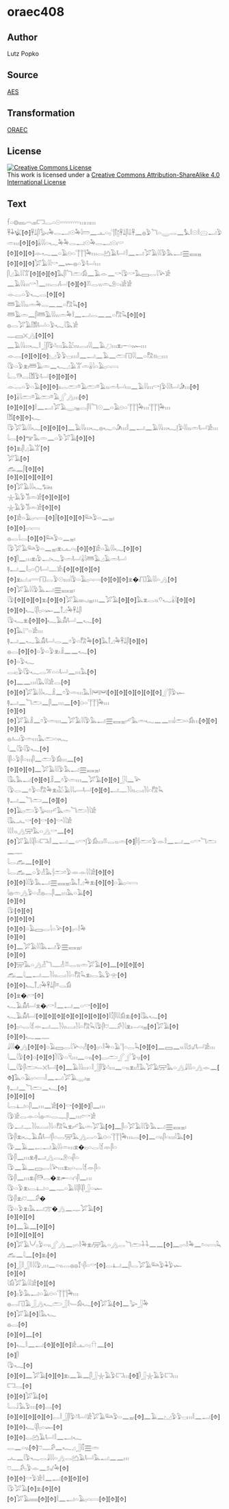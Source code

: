 # oraec408

## Author

Lutz Popko

## Source

[AES](https://github.com/simondschweitzer/aes)

## Transformation

[ORAEC](https://oraec.github.io/)

## License

<a rel="license" href="http://creativecommons.org/licenses/by-sa/4.0/"><img alt="Creative Commons License" style="border-width:0" src="https://i.creativecommons.org/l/by-sa/4.0/88x31.png" /></a><br />This work is licensed under a <a rel="license" href="http://creativecommons.org/licenses/by-sa/4.0/">Creative Commons Attribution-ShareAlike 4.0 International License</a>

## Text

𓆳𓏏𓊗𓏤𓏤𓏤𓏤𓏤𓇹𓏤𓏤𓏤𓉐𓂋𓏏𓇳𓎆𓎆𓎆𓎆𓎆𓎆𓎆𓎆𓎆𓏥𓏥𓏥<br>
𓋹𓇓𓆤[⯑]𓋹𓍑𓋴𓅭𓏤𓅆𓂋𓂝𓇳𓅆𓇋𓏠𓈖𓊵𓏏𓊪𓊹𓋾𓉺𓋹𓍑𓋴𓏙𓋹𓈖𓐍𓅱𓆓𓏏𓇾𓂋𓈖𓅘𓎛𓇳𓎛𓈍𓂝𓅱𓏛𓏥[⯑][⯑]𓏇𓇋𓇋𓏏𓆑𓅆𓅆𓂋𓂝𓇳𓅆𓂋𓂝𓇳𓏤𓎟<br>
[⯑][⯑][⯑]𓁹𓆑𓈖𓏏𓄿𓇷𓏏𓊹𓊹𓊹𓅆𓏥𓂋𓂚𓄿𓂡𓎛𓈖𓂝𓅯𓄿𓇋𓇋𓅱𓅓𓂝𓈗𓈘𓈇<br>
[⯑][⯑][⯑]𓅯𓄿𓇋𓇋𓎡𓈖𓆱𓐍𓏏𓅱𓂡𓏥<br>
𓋴𓈎𓄿𓇋𓇋𓀠[⯑][⯑][⯑]𓅓𓋴𓆓𓂧𓀁𓈖𓄿𓁹𓈖𓎡𓇋𓅱𓎡𓅓𓈙𓂋𓇋𓅪𓀀<br>
𓈖𓄿𓇋𓇋𓏥𓎡𓍘𓈖𓏥𓂋𓏤𓂡[⯑][⯑]𓌨𓂋𓏭𓏛𓄂𓏏𓏤𓀀𓀀<br>
𓁹𓂋𓏏𓅱𓆑𓂋[⯑][⯑]<br>
𓆷𓄿𓇋𓇋𓏭𓏛𓅆𓂋𓈖𓈖𓏏𓀗𓆗[⯑]<br>
𓆷𓄿𓏛𓈖𓋴𓆷𓄿𓇋𓇋𓏭𓏛𓅆𓎛𓈖𓂝𓂋𓈖𓈖𓏏𓀗𓆗[⯑][⯑]<br>
𓐍𓂋𓅯𓄿𓀨𓂡𓏏𓅱𓆑𓇋𓅓𓀀<br>
𓊃𓈙𓏴𓂻[⯑][⯑]<br>
𓈖𓄿𓇋𓇋𓏥𓆑𓎛𓃀𓋴𓅱𓍱𓏥𓅓𓅷𓏤𓏭𓂋𓏤𓇋𓇋𓈖𓄿𓈔𓏥𓁷𓏤𓌔𓏏𓏤𓆱𓏥<br>
𓁹𓂋[⯑][⯑][⯑]𓈋𓅱𓅱𓊌𓏥𓎛𓈖𓂝𓈖𓄿𓈖𓂧𓉔𓇋𓇋𓈖𓏏𓀗𓁶𓊌𓏥<br>
𓇋𓅱𓏏𓅱𓁷𓏤𓆷𓄿𓏛𓈖𓆑𓈎𓄿𓀠𓏛𓏇𓇋𓏏𓄿𓊪𓏏𓇯<br>
𓇋𓂋𓇥𓂋𓀨𓅱𓂡[⯑][⯑][⯑]<br>
𓁹𓂋𓏏𓅱𓏏𓄿[⯑][⯑]𓏤𓏤𓂋𓂧𓎼𓄿𓂧𓎼𓄿𓏭𓏛𓂡𓏥𓈖𓄿𓇋𓇋𓏥𓎡𓊤𓅱𓇋𓇋𓂡𓀏𓏥[⯑][⯑]𓏇𓇋𓂧𓎼𓄿𓂧𓎼𓄿𓂾𓂻𓏥[⯑]<br>
[⯑][⯑][⯑]𓎛𓈖𓂝𓅯𓄿𓇾𓏤𓈇𓂋𓋴𓌉𓆓𓇳𓈖𓏏𓄿𓇷𓏏𓊹𓊹𓊹𓅆𓏥𓊹𓊹𓊹𓅆𓏥<br>
𓀨[⯑][⯑]𓆑<br>
𓇋𓅱𓅯𓄿𓇋𓇋𓆑[⯑][⯑][⯑]𓈖𓄿𓇋𓇋𓏥𓆑𓐍𓆑𓏏𓀏𓏥𓎛𓈖𓂝𓈖𓄿𓇋𓇋𓏥𓆑𓊤𓅱𓇋𓇋𓏭𓏛𓂡𓀀𓏥<br>
𓇋𓂋[⯑]𓅠𓅓𓏛𓈖𓏏𓅱𓅯𓄿[⯑][⯑]<br>
[⯑]𓁷𓏤𓋴𓈎𓄿𓀠[⯑]<br>
𓅯𓄿[⯑]<br>
𓃹𓈖𓋴[⯑][⯑]<br>
[⯑][⯑][⯑][⯑][⯑]<br>
[⯑]𓅯𓄿𓇋𓇋𓆑𓃒𓏤𓏤<br>
𓇼𓄿𓅱𓀢𓏛𓀀[⯑][⯑][⯑]<br>
𓇼𓄿𓅱𓀢𓏛𓀀[⯑][⯑]<br>
[⯑]𓀀𓏏𓄿𓊪𓏏𓇯[⯑]𓋴[⯑][⯑][⯑]𓃛𓅱𓏏𓈖𓈇𓏤<br>
[⯑][⯑]𓊪𓏏𓇯<br>
𓐍𓂋𓇋𓂋[⯑][⯑]𓃛𓅱𓏏𓈖𓈇𓏤<br>
𓇋𓅱𓅯𓄿𓃛𓅱𓏏𓈖𓈇𓏤𓁷𓏤𓊵𓏏𓊪[⯑][⯑]𓀀𓏏𓄿𓇋𓇋𓆑[⯑][⯑]<br>
[⯑]𓋴𓈖𓏥𓁷𓏤𓅱𓂝𓆑𓅱𓏛𓂡𓏇𓇋𓆷𓄿𓈎𓄿𓏛𓂡<br>
𓊢𓂝𓈖𓎛𓊪𓏏𓂘𓂡𓊃𓀀𓏤[⯑][⯑][⯑][⯑]<br>
[⯑]𓁷𓏤𓐟𓏤𓎆𓎆𓎆𓎆𓉔𓂋𓅱𓇳𓏤𓏥𓇋𓅱𓏏𓄿𓊪𓏏𓇯[⯑][⯑][⯑]𓁷�𓏤𓉔𓄿𓇋𓇋𓏏𓂻[⯑][⯑]𓅯𓄿𓇋𓇋𓅱𓅓𓂝𓈗𓈘𓈇𓏤<br>
𓇋𓅱[⯑][⯑][⯑]𓁷𓏤[⯑][⯑]𓅯𓄿𓏤𓏤𓏤𓏤𓈅𓏤𓈇𓏥𓈖𓅯𓄿[⯑][⯑]𓅓𓁷𓂋𓏭𓄣𓆑𓏇𓇋[⯑][⯑]<br>
[⯑][⯑]𓆑𓇋𓋴𓊪𓏏𓆱𓈖𓋾𓈎𓅆𓋹𓍑𓋴<br>
𓇋𓅱𓆑𓁷𓏤[⯑][⯑]𓆑𓄿𓀋𓂡𓈖𓆑[⯑]<br>
[⯑]𓅓𓊋𓏏𓀀𓏥<br>
𓊢𓂝𓈖𓆑𓄿𓀋𓂡𓂋𓈖𓏌𓅱𓏏𓀗𓅆[⯑]𓅓𓋾𓈎𓅆𓋹𓍑𓋴[⯑][⯑]<br>
𓐍𓂋[⯑][⯑]𓏏𓅱𓏏𓅱𓁷𓏤𓏎𓈖𓈖𓆑[⯑]<br>
[⯑]𓏏𓅱𓆑<br>
𓂋𓏤𓊪𓅱𓇋𓅱𓆑𓂋𓎁𓏏𓏏𓂡𓈖𓏥𓅓[⯑]<br>
[⯑]𓈖𓈖𓏥𓇋𓅓𓇋𓇋𓀀𓂋[⯑]<br>
[⯑][⯑]𓅯𓄿𓇋𓇋𓆑𓏎𓈖𓏌𓅱𓏛𓏥𓅓𓌉𓋞𓋞[⯑][⯑][⯑][⯑][⯑][⯑]𓂾𓋴𓅱𓆱<br>
𓊢𓂝𓈖𓆓𓂧𓈖𓋴𓈖𓏥𓈖[⯑]𓇷𓏏𓊹𓊹𓊹𓅆𓏥<br>
[⯑][⯑][⯑]𓅯𓄿𓏎𓈖𓏌𓅱𓏛𓏥𓈖𓅯𓄿𓇋𓇋𓅱𓅓𓂝𓈗𓈘𓈇𓏤𓄔𓅓𓏛𓆑𓈖𓈖𓏥𓌃𓂧𓏏𓀁𓏥[⯑][⯑][⯑][⯑]<br>
𓐍𓂤𓅱𓏛𓏥𓅓𓂧𓏏𓏤𓆑<br>
𓇋𓈖𓇋𓅱𓇋𓅱𓆑[⯑]<br>
𓇋𓋴𓏏𓅱𓋴𓏏𓏥𓋴𓈖𓂧𓅱𓀁𓏥𓈖[⯑]<br>
[⯑][⯑][⯑]𓈖𓅯𓄿𓇋𓇋𓅱𓅓𓂝𓈗𓈘𓈇𓏤<br>
𓇋𓅓𓅓𓂝[⯑][⯑]𓏎𓈖𓏌𓅱𓏛𓏥𓈖𓅯𓄿[⯑][⯑]𓃀𓇋𓈖𓅪<br>
𓇋𓅱𓂋𓈖𓏌𓅱𓏏𓀗𓅆𓁷𓏤𓅷𓄿𓇋𓇋𓂷𓂡[⯑][⯑]𓂝𓊃𓍘𓇋𓏭𓂋𓏤𓍘𓇋𓏏𓀗𓆗<br>
𓊢𓂝𓈖𓆓𓂧𓈖[⯑][⯑]<br>
[⯑]𓄿𓊪𓂧𓅱𓅭𓏥𓄔𓅓𓏛𓆓𓂧𓍘𓇋𓀀<br>
𓇋𓅓𓂜𓎡[⯑]𓎡[⯑]𓎡𓇋𓇋𓀀<br>
𓇋𓇋𓎛𓏭𓂻𓈝𓅓𓏏𓂻𓎡𓈖[⯑][⯑]𓅯𓄿𓇋𓇋𓋴𓏏𓉐𓏤𓎛𓈖𓂝𓈖𓏏𓎡𓊤𓅱𓀁𓏥𓌨𓂋𓏭𓏛[⯑]𓋴𓐪𓂧𓏌𓅱𓁺𓎛𓈖𓂝𓈖𓏏𓎡𓆓𓂧𓈖𓊃<br>
𓇋𓂋𓃹𓈖[⯑][⯑]<br>
𓇋𓂋𓃹𓈖𓏏𓅱𓁐𓅓𓐪𓂧𓏌𓅱𓁺𓁹𓇋𓇋𓀀[⯑][⯑]<br>
[⯑][⯑]𓇋𓇋𓅱𓅓𓂝𓈗𓈘𓈇𓏤𓅓𓋾𓈎𓅆𓁷𓏤[⯑][⯑]𓏏𓄿𓊪𓏏𓇯<br>
𓇋𓐍𓏛𓂻𓅱𓏏𓁐𓐍𓂋𓋴𓈖𓏥𓅓𓏏𓄿[⯑]<br>
[⯑][⯑]<br>
𓇋𓅱[⯑][⯑]<br>
[⯑][⯑][⯑]<br>
[⯑][⯑]𓏏𓄿𓈙𓂋𓇋𓏏𓅪[⯑]𓊪𓏏𓎛𓅆<br>
[⯑][⯑]<br>
[⯑]𓈖𓅯𓄿𓇋𓇋𓅓𓂝𓅱𓈗𓈘𓈇𓏤<br>
[⯑][⯑]<br>
[⯑]𓈝𓅓𓏏𓂻𓁐𓆓𓊃𓁐𓌨𓂋𓏭𓏛𓅯𓄿[⯑]𓈖[⯑][⯑][⯑]<br>
𓃹𓈖𓇋𓈖𓂝𓊃𓍘𓇋𓏭𓂋𓏤𓍘𓇋𓏏𓀗𓆗𓁷𓏤𓂋𓅓𓅱𓁿[⯑]<br>
[⯑][⯑]𓆑𓋾𓈎𓅆𓋹𓍑𓋴𓎼𓂋𓀁<br>
[⯑]𓁷�𓏤𓎡[⯑]<br>
𓆑𓄿𓀋𓂡𓁷�𓏤𓎡𓎛𓈖𓂝𓈖𓏏𓎡[⯑][⯑]<br>
𓆑𓄿𓀋𓂡[⯑][⯑][⯑][⯑][⯑][⯑][⯑][⯑]𓎛𓎿𓋴𓇋𓇋𓀁𓁷𓏤[⯑]𓇋𓅓𓆑[⯑][⯑]𓊪𓏏𓂋𓇋𓆴𓁺𓂝𓊃𓍘𓇋𓏭𓂋𓏤𓍘𓇋𓏏𓀗𓆗𓇋𓅱𓋴𓈞𓊃𓀔𓍘𓇋𓁷𓏤𓐖𓏏𓏤𓈇[⯑]𓅯𓄿[⯑]<br>
[⯑][⯑]𓆑𓈖𓊃<br>
𓇍𓇋𓇋�𓂻[⯑][⯑]𓏏𓄿𓈙𓂋𓇋𓅪𓏏𓁐[⯑]𓊪𓏏𓎛𓅆𓏏𓄿𓊹𓏏𓂋𓆗[⯑][⯑]𓈖𓈙𓈖𓏭𓇋𓇋𓃫𓂡𓀀𓏥<br>
𓇋𓈖𓇋𓅱[⯑]𓏏[⯑][⯑]𓍘𓇋𓅱𓏏𓄛𓏥𓈖𓏏𓏭[⯑]𓂋𓂧𓂾𓂾𓅱𓏭[⯑]<br>
𓇋𓈖𓇋𓅱𓋴𓂧𓄑𓏴𓂡[⯑]𓈖𓄿𓇋𓇋𓏥𓏏𓎛𓃀𓋴𓅱𓍱𓏥𓈖𓏏𓏭𓁷𓏤𓁐𓅓𓅯𓄿𓈝𓅓𓏏𓂻𓇍𓇋𓇋𓏏𓂻𓁹𓈖[⯑]𓅓𓏏𓄿𓊪𓏏𓇯𓎛𓈖𓂝𓅯𓄿𓇾𓏤𓈇<br>
𓊢𓂝𓈖𓆓𓂧𓈖𓆑[⯑]<br>
[⯑][⯑][⯑]<br>
𓇋𓂋𓂞𓏏𓋴𓈖𓏥𓈖𓀀[⯑]𓎡[⯑][⯑]𓋴𓈖𓏥<br>
𓇋𓅱𓀀𓂋𓁹𓏏𓇋𓐍𓏛𓂋𓊃𓋴𓈖𓏥𓏌𓎡𓀀<br>
𓇋𓅱𓂝𓊃𓍘𓇋𓏭𓂋𓏤𓍘𓇋𓏏𓀗𓆗𓁷𓏤𓄔𓅓𓏛𓅯𓄿[⯑]𓈖𓋴𓏏𓅯𓄿𓇋𓇋𓅱𓅓𓂝𓈗𓈘𓈇𓏤<br>
𓇋𓅱𓋴𓁷𓏤𓆑𓄿𓀋𓂡𓋴𓏏𓂋𓈝𓅓𓂻𓂋𓏏𓄿𓇷𓏏𓊹𓊹𓊹𓅆𓏥𓂋[⯑]𓈖𓏏𓏭𓋴𓏏𓏥𓇋𓅓[⯑]<br>
𓇋𓅱𓈖𓄿𓈖𓉻𓂝𓄿𓇋𓇋𓏛𓏥𓁷�𓏤𓊪𓏏𓂋𓇋𓆴𓁺𓋴𓏏<br>
𓇋𓅱𓋴𓈖𓏥𓁷𓏤𓊢𓂝𓂻𓂋𓄂𓏏𓏤𓋴𓏏<br>
𓇋𓅱𓈖𓄿𓈖𓈙𓂋𓇋𓅪𓏥𓁷𓏤𓊪𓏏𓂋𓇋𓆴𓁺𓋴𓏏<br>
𓇋𓅱𓋴𓈖𓏥𓁷𓏤𓋴𓇥𓂋�𓁷𓏤𓄡𓏏𓏤𓄹𓋴𓈖𓏥<br>
𓇋𓅱𓏏𓅱𓁷𓏤𓂋𓂞𓏏𓈖𓊃𓏏𓄿𓇋𓇋𓋴𓇋𓋴𓃀𓏏𓆱<br>
𓇋𓅱𓋴𓁷𓏤𓈞𓊃𓀔�<br>
𓇋𓅱𓏏𓅱𓁷𓏤𓅓𓂝𓊄�𓂻𓈖𓊃𓅯𓄿[⯑]<br>
[⯑][⯑][⯑]<br>
[⯑]𓈖𓄿𓈖[⯑][⯑]<br>
[⯑][⯑][⯑][⯑]<br>
[⯑]𓅯𓄿𓄋𓊪𓅱𓏏𓏭𓂾𓂻𓈖𓊪𓏏𓎛𓅆𓁷𓏤𓈝𓅓𓏏𓂻𓂋𓆓𓂧𓇑𓇑𓈖𓈖[⯑]𓈖𓊪𓏏𓎛𓅆𓈖𓏌𓏏𓇯𓆗<br>
𓃹𓈖𓇋𓈖[⯑]𓁷𓏤[⯑][⯑]𓃀𓎛𓃀𓎛𓇋𓇋𓅱𓈒𓏥𓈖𓏏𓏭𓂋𓐍𓐍𓄈𓄹𓋴𓏏𓎡[⯑]𓂋𓂞𓈖𓋴𓂋𓅯𓄿𓃛𓅱𓇓𓅱𓆱<br>
[⯑][⯑]<br>
𓇋𓀁𓅯𓄿𓇋𓇋𓀀[⯑][⯑]<br>
[⯑]𓊪𓅱𓅓𓂝𓏏𓄿𓇷𓏏𓊹𓊹𓊹𓅆𓏥<br>
𓐍𓂋𓉔𓄿𓃀𓂻𓆑𓂧𓃀𓎛𓄑𓀁𓆑[⯑]𓅯𓄿[⯑]𓈖𓅬𓃀𓅆<br>
[⯑]𓅯𓄿[⯑]𓇋𓅓𓆑<br>
𓐍𓂋[⯑]<br>
[⯑][⯑]𓈖[⯑]<br>
[⯑]𓆑𓎛𓈖𓂝[⯑][⯑][⯑]𓀀𓊵𓏏𓊪𓎅𓈖[⯑]<br>
[⯑]𓋴<br>
𓇋𓅱𓆑[⯑]<br>
[⯑][⯑]𓈖𓅯𓄿[⯑][⯑]𓁷𓏤𓈖𓄿𓈖𓋴𓃀𓇼𓄿𓅱𓉐𓏥[⯑]𓋴𓃀𓇼𓄿𓅱𓉐𓏥<br>
𓉐𓂋[⯑]<br>
[⯑][⯑]𓅯𓄿[⯑]<br>
𓇋𓂋𓄙𓅓𓅱𓏥[⯑]𓂋[⯑]<br>
[⯑][⯑][⯑][⯑][⯑]𓂋𓎛𓃀𓋴𓅱𓍱𓂡𓀀𓅯𓄿𓃛𓅱𓏏𓈖𓈇𓏤[⯑]𓈖𓄿𓈖𓈋𓅱𓅱𓊌𓏥𓎛𓈖𓂝[⯑]<br>
[⯑][⯑]𓆑𓇋𓋴𓊪𓏏𓆱[⯑]<br>
[⯑][⯑]𓂋𓂚𓄿𓂡𓎛𓈖𓂝𓆑<br>
𓂋𓈖𓏏𓏭[⯑]𓈞𓊃𓀔𓈖𓆑𓈎𓃀𓏁𓈗𓏛<br>
𓂜𓈖𓇋𓅱𓆑𓂋𓇍𓇋𓇋𓏏𓂻𓂋𓂚𓄿𓂡𓅓𓂝𓈖𓈖𓏥<br>
𓈞𓊃𓀔𓊪𓅱𓁹𓈖𓃫𓅆[⯑]<br>
[⯑][⯑]𓎡𓅱𓀀𓎛𓈖𓂝[⯑][⯑][⯑]<br>
𓇋𓅱𓅯𓄿[⯑]𓁷𓏤[⯑][⯑]<br>
[⯑]𓅯𓄿𓏤𓏤𓏤𓏤𓏤𓏤𓏤[⯑][⯑]𓎛𓈖𓂝𓏏𓄿𓊪𓏏𓇯[⯑][⯑][⯑]<br>
